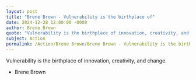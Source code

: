 ```yaml
---
layout: post
title: "Brene Brown - Vulnerability is the birthplace of"
date: 2024-12-28 12:00:00 -0000
author: Brene Brown
quote: "Vulnerability is the birthplace of innovation, creativity, and change."
subject: Action
permalink: /Action/Brene Brown/Brene Brown - Vulnerability is the birthplace of
---
```


Vulnerability is the birthplace of innovation, creativity, and change.

- Brene Brown
